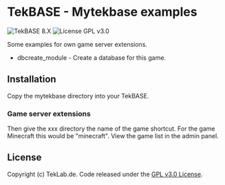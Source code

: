 # TekBASE - Mytekbase examples
![TekBASE 8.X](https://img.shields.io/badge/TekBASE-8.X-green.svg) ![License GPL v3.0](https://img.shields.io/badge/License-GPL_v3.0-blue.svg)

Some examples for own game server extensions. 

* dbcreate_module - Create a database for this game.

## Installation
Copy the mytekbase directory into your TekBASE. 

### Game server extensions
Then give the xxx directory the name of the game shortcut. For the game Minecraft this would be "minecraft". View the game list in the admin panel.

## License
Copyright (c) TekLab.de. Code released under the [GPL v3.0 License](http://https://gitgem.com/TekLab/tekbase-mytekbase-examples/src/branch/master/LICENSE).